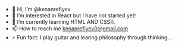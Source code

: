 - 👋 Hi, I’m @kenanrefiyev
- 👀 I’m interested in React but I have not started yet!
- 🌱 I’m currently learning HTML AND CSS)).
- 📫 How to reach me kenanrefiyev0@gmail.com
- ⚡ Fun fact: I play guitar and learing philosophy through thinking...

<!---
kenanrefiyev/kenanrefiyev is a ✨ special ✨ repository because its `README.md` (this file) appears on your GitHub profile.
You can click the Preview link to take a look at your changes.
--->
